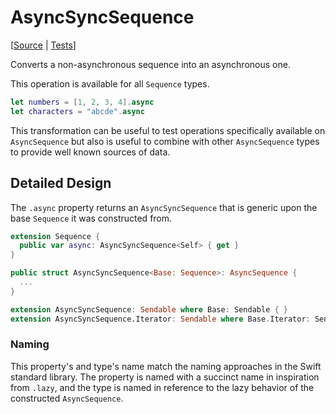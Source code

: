 # AsyncSyncSequence

[[Source](https://github.com/apple/swift-async-algorithms/blob/main/Sources/AsyncAlgorithms/AsyncSyncSequence.swift) | 
[Tests](https://github.com/apple/swift-async-algorithms/blob/main/Tests/AsyncAlgorithmsTests/TestLazy.swift)]

Converts a non-asynchronous sequence into an asynchronous one. 

This operation is available for all `Sequence` types. 

```swift
let numbers = [1, 2, 3, 4].async
let characters = "abcde".async
```

This transformation can be useful to test operations specifically available on `AsyncSequence` but also is useful 
to combine with other `AsyncSequence` types to provide well known sources of data. 

## Detailed Design

The `.async` property returns an `AsyncSyncSequence` that is generic upon the base `Sequence` it was constructed from.

```swift
extension Sequence {
  public var async: AsyncSyncSequence<Self> { get }
}

public struct AsyncSyncSequence<Base: Sequence>: AsyncSequence {
  ...
}

extension AsyncSyncSequence: Sendable where Base: Sendable { }
extension AsyncSyncSequence.Iterator: Sendable where Base.Iterator: Sendable { }
```

### Naming

This property's and type's name match the naming approaches in the Swift standard library. The property is named with a 
succinct name in inspiration from `.lazy`, and the type is named in reference to the lazy behavior of the constructed 
`AsyncSequence`. 
